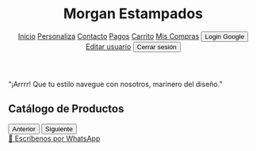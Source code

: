 <!DOCTYPE html>
<html lang="es">
<head>
  <meta charset="UTF-8" />
  <meta name="viewport" content="width=device-width, initial-scale=1.0" />
  <title>Morgan Estampados</title>
  <script src="https://cdn.tailwindcss.com"></script>
  <script src="https://www.gstatic.com/firebasejs/9.22.2/firebase-app-compat.js"></script>
  <script src="https://www.gstatic.com/firebasejs/9.22.2/firebase-auth-compat.js"></script>
  <style>
    .parpadea {
      animation: blink 1s infinite;
    }
    @keyframes blink {
      0%, 100% { opacity: 1; }
      50% { opacity: 0.3; }
    }

    button, a, img {
      transition: transform 0.2s ease-in-out;
    }
    button:hover, a:hover, img:hover {
      transform: scale(1.15);
    }
  </style>
</head>
<body class="text-gray-900 relative">
  <!-- Header -->
  <header class="bg-red-700 text-white p-4 shadow-md flex justify-between items-center">
    <h1 class="text-2xl font-bold">Morgan Estampados</h1>
    <nav class="space-x-4 flex items-center relative">
      <a href="#catalogo" class="hover:underline">Inicio</a>
      <a href="#personaliza" class="hover:underline">Personaliza</a>
      <a href="#contacto" class="hover:underline">Contacto</a>
      <a href="#pagos" class="hover:underline">Pagos</a>
      <a href="carro.html" class="hover:underline">Carrito</a>
      <a href="#compras" class="hover:underline">Mis Compras</a>
      <button id="loginBtn" class="bg-white text-red-700 px-2 py-1 rounded">Login Google</button>
      <div id="userDropdown" class="relative hidden">
        <div id="userCircle" class="w-8 h-8 rounded-full bg-white text-red-700 font-bold flex items-center justify-center cursor-pointer"></div>
        <div id="userMenu" class="absolute right-0 mt-2 w-40 bg-white text-red-700 rounded shadow-lg hidden z-50">
          <a href="usuario.html" class="block px-4 py-2 hover:bg-gray-100">Editar usuario</a>
          <button id="logoutBtn" class="block w-full text-left px-4 py-2 hover:bg-gray-100">Cerrar sesión</button>
        </div>
      </div>
    </nav>
  </header>

  <section class="bg-black text-white text-center p-2 text-lg italic">
    <p>
      “¡Arrrr! Que tu estilo navegue con nosotros, marinero del diseño.”
    </p>
  </section>

  <section id="catalogo" class="p-6">
    <h2 class="text-3xl font-semibold text-center mb-6">Catálogo de Productos</h2>
    <div class="grid grid-cols-1 md:grid-cols-4 gap-6" id="catalogo-grid"></div>
    <div class="flex justify-center gap-4 mt-6">
      <button id="prevPage" class="bg-red-700 text-white px-4 py-2 rounded">Anterior</button>
      <button id="nextPage" class="bg-red-700 text-white px-4 py-2 rounded">Siguiente</button>
    </div>
  </section>

  <a href="https://wa.link/ru46tm" target="_blank" class="fixed bottom-6 right-6 bg-green-500 text-white p-4 rounded-full shadow-lg parpadea text-xl font-bold">
    📩 Escríbenos por WhatsApp
  </a>

  <script>
    const firebaseConfig = {
      apiKey: "AIzaSyBCwRVaG0-WUaV2SchY00LlpX_VzGCvj8o",
      authDomain: "morganestampadoslogin.firebaseapp.com",
      projectId: "morganestampadoslogin",
      storageBucket: "morganestampadoslogin.firebasestorage.app",
      messagingSenderId: "807816306056",
      appId: "1:807816306056:web:ac494752760b365e15ae3d",
      measurementId: "G-WFSFQLM81S"
    };
    firebase.initializeApp(firebaseConfig);
    const auth = firebase.auth();

    const loginBtn = document.getElementById("loginBtn");
    const userCircle = document.getElementById("userCircle");
    const userDropdown = document.getElementById("userDropdown");
    const userMenu = document.getElementById("userMenu");
    const logoutBtn = document.getElementById("logoutBtn");

    loginBtn.addEventListener("click", () => {
      const provider = new firebase.auth.GoogleAuthProvider();
      auth.signInWithPopup(provider)
        .then(result => {
          const correo = result.user.email;
          localStorage.setItem("usuarioLogueado", correo);
          mostrarUsuario(correo);
        })
        .catch(err => {
          alert("Error al iniciar sesión");
          console.error(err);
        });
    });

    function mostrarUsuario(correo) {
      loginBtn.classList.add("hidden");
      userDropdown.classList.remove("hidden");
      userCircle.textContent = correo.charAt(0).toUpperCase();
    }

    document.addEventListener("DOMContentLoaded", () => {
      const correo = localStorage.getItem("usuarioLogueado");
      if (correo) mostrarUsuario(correo);

      let currentPage = 1;
      const productosPorPagina = 20;
      const totalProductos = 60;

      const catalogo = document.getElementById("catalogo-grid");
      let carrito = JSON.parse(localStorage.getItem("carrito")) || [];

      function guardarCarrito() {
        localStorage.setItem("carrito", JSON.stringify(carrito));
      }

      function obtenerCantidad(nombre) {
        const item = carrito.find(item => item.nombre === nombre);
        return item ? item.cantidad : 0;
      }

      window.agregarAlCarrito = function(nombre, precio, index) {
        const itemExistente = carrito.find(item => item.nombre === nombre);
        if (itemExistente) {
          itemExistente.cantidad++;
        } else {
          carrito.push({ nombre, precio, cantidad: 1 });
        }
        guardarCarrito();
        const input = document.getElementById(`contador-${index}`);
        if (input) input.value = obtenerCantidad(nombre);
      }

      window.actualizarCantidadDesdeInput = function(nombre, valor, index) {
        const cantidad = parseInt(valor);
        const item = carrito.find(item => item.nombre === nombre);
        if (item) {
          item.cantidad = cantidad > 0 ? cantidad : 1;
        } else {
          carrito.push({ nombre, precio: 0, cantidad: cantidad });
        }
        guardarCarrito();
      }

      function renderCatalogo(page) {
        catalogo.innerHTML = "";
        const inicio = (page - 1) * productosPorPagina + 1;
        const fin = Math.min(inicio + productosPorPagina - 1, totalProductos);
        for (let i = inicio; i <= fin; i++) {
          const nombre = i === 1 ? "Camiseta Pirata" : `Producto ${i}`;
          const precio = i === 1 ? 35000 : 20000 + i * 500;
          const cantidadActual = obtenerCantidad(nombre);
          const div = document.createElement('div');
          div.className = "bg-white p-4 rounded shadow flex flex-col items-center";
          div.innerHTML = `
            <img src="p${i}.jpeg" alt="${nombre}" class="w-full mb-2 rounded">
            <h3 class="font-bold text-center">${nombre}</h3>
            <p>$${precio}</p>
            <div class="flex flex-col mt-2 w-full items-center">
              <a href="p${i}.html" class="bg-purple-500 text-white px-4 py-2 rounded text-center mb-2 w-full">Ver detalles</a>
              <div class="flex items-center gap-2 w-full">
                <button onclick="agregarAlCarrito('${nombre}', ${precio}, ${i})" class="bg-pink-500 text-white px-4 py-2 rounded w-2/3 text-sm">Añadir al carro ❤️</button>
                <input type="number" min="1" value="${cantidadActual}" id="contador-${i}" class="w-16 border rounded px-2 py-1 text-center" onchange="actualizarCantidadDesdeInput('${nombre}', this.value, ${i})">
              </div>
            </div>`;
          catalogo.appendChild(div);
        }
      }

      document.getElementById("prevPage").addEventListener("click", () => {
        if (currentPage > 1) {
          currentPage--;
          renderCatalogo(currentPage);
        }
      });

      document.getElementById("nextPage").addEventListener("click", () => {
        const maxPage = Math.ceil(totalProductos / productosPorPagina);
        if (currentPage < maxPage) {
          currentPage++;
          renderCatalogo(currentPage);
        }
      });

      renderCatalogo(currentPage);
    });

    userCircle.addEventListener("click", () => {
      userMenu.classList.toggle("hidden");
    });

    logoutBtn.addEventListener("click", () => {
      auth.signOut().then(() => {
        localStorage.clear();
        userDropdown.classList.add("hidden");
        userMenu.classList.add("hidden");
        loginBtn.classList.remove("hidden");
        location.reload();
      });
    });
  </script>
</body>
</html>
